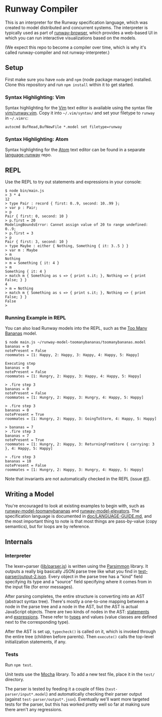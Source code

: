 # Runway Compiler

This is an interpreter for the Runway specification language, which was created
to model distributed and concurrent systems. The interpreter is typically used
as part of [runway-browser](https://github.com/SalesforceEng/runway-browser),
which provides a web-based UI in which you can run interactive visualizations
based on the models.

(We expect this repo to become a compiler over time, which is why it's called
runway-compiler and not runway-interpreter.)


## Setup

First make sure you have `node` and `npm` (node package manager) installed.
Clone this repository and run `npm install` within it to get started.

### Syntax Highlighting: Vim

Syntax highlighting for the [Vim](http://www.vim.org) text editor is available
using the syntax file [vim/runway.vim](vim/runway.vim). Copy it into
`~/.vim/syntax/` and set your filetype to `runway` in `~/.vimrc`:

    autocmd BufRead,BufNewFile *.model set filetype=runway

### Syntax Highlighting: Atom

Syntax highlighting for the [Atom](https://atom.io) text editor can be found in
a separate [language-runway](https://github.com/SalesforceEng/language-runway)
repo.


## REPL

Use the REPL to try out statements and expressions in your console:

    $ node bin/main.js
    > 3 * 4
    12
    > type Pair : record { first: 0..9, second: 10..99 };
    > var p : Pair;
    > p
    Pair { first: 0, second: 10 }
    > p.first = 20
    ModelingBoundsError: Cannot assign value of 20 to range undefined: 0..9;
    > p.first = 3
    > p
    Pair { first: 3, second: 10 }
    > type Maybe : either { Nothing, Something { it: 3..5 } }
    > var m : Maybe
    > m
    Nothing
    > m = Something { it: 4 }
    > m
    Something { it: 4 }
    > match m { Something as s => { print s.it; }, Nothing => { print False; } }
    4
    > m = Nothing
    > match m { Something as s => { print s.it; }, Nothing => { print False; } }
    False
    >


### Running Example in REPL

You can also load Runway models into the REPL, such as the [Too Many
Bananas](https://github.com/SalesforceEng/runway-model-toomanybananas/) model.

    $ node main.js ~/runway-model-toomanybananas/toomanybananas.model
    bananas = 0
    notePresent = False
    roommates = [1: Happy, 2: Happy, 3: Happy, 4: Happy, 5: Happy]

    Executing step
    bananas = 0
    notePresent = False
    roommates = [1: Hungry, 2: Happy, 3: Happy, 4: Happy, 5: Happy]

    > .fire step 3
    bananas = 0
    notePresent = False
    roommates = [1: Hungry, 2: Happy, 3: Hungry, 4: Happy, 5: Happy]

    > .fire step 3
    bananas = 0
    notePresent = True
    roommates = [1: Hungry, 2: Happy, 3: GoingToStore, 4: Happy, 5: Happy]

    > bananas = 7
    > .fire step 3
    bananas = 7
    notePresent = True
    roommates = [1: Hungry, 2: Happy, 3: ReturningFromStore { carrying: 3 }, 4: Happy, 5: Happy]

    > .fire step 3
    bananas = 10
    notePresent = False
    roommates = [1: Hungry, 2: Happy, 3: Hungry, 4: Happy, 5: Happy]

Note that invariants are not automatically checked in the REPL
(issue [#1](/SalesforceEng/runway-compiler/issues/1)).


## Writing a Model

You're encouraged to look at existing examples to begin with, such as
[runway-model-toomanybananas](https://github.com/SalesforceEng/runway-model-toomanybananas)
and
[runway-model-elevators](https://github.com/SalesforceEng/runway-model-elevators).
The specification language is documented in
[doc/LANGUAGE-GUIDE.md](doc/LANGUAGE-GUIDE.md), and the most important thing to
note is that most things are pass-by-value (copy semantics), but for loops are
by reference.

## Internals

### Interpreter

The lexer+parser ([lib/parser.js](lib/parser.js)) is written using the
[Parsimmon](https://github.com/jneen/parsimmon) library. It outputs a really
big basically JSON parse tree like what you find in
[test-parser/output-2.json](test-parser/output-2.json). Every object in the
parse tree has a "kind" field specifying its type and a "source" field
specifying where it comes from in the input file (for error messages).

After parsing completes, the entire structure is converting into an AST
(abstract syntax tree). There's mostly a one-to-one mapping between a node in
the parse tree and a node in the AST, but the AST is actual JavaScript objects.
There are two kinds of nodes in the AST: [statements](lib/statements/) and
[expressions](lib/expressions/). These refer to [types](lib/types/) and values
(value classes are defined next to the corresponding type).

After the AST is set up, `typecheck()` is called on it, which is invoked
through the entire tree (children before parents). Then `execute()` calls the
top-level initialization statements, if any.

### Tests

Run `npm test`.

Unit tests use the [Mocha](https://mochajs.org/) library.  To add a new test
file, place it in the `test/` directory.

The parser is tested by feeding it a couple of files
(`test-parser/input*.model`) and automatically checking their parser output
(against `test-parser/output*.json`). Eventually we'll want more targeted tests
for the parser, but this has worked pretty well so far at making sure there
aren't any regressions.
